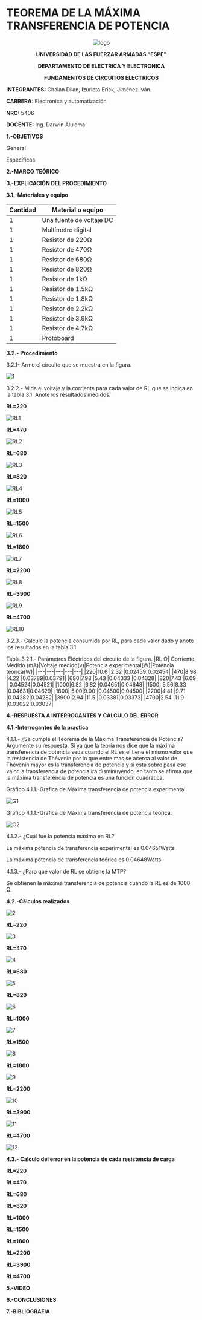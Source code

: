 # TEOREMA DE LA MÁXIMA TRANSFERENCIA DE POTENCIA
<div align="center">
  
  ![logo](https://user-images.githubusercontent.com/75336529/127716709-305c158f-02ac-4478-995d-8e519e32c5cd.png)
  
  **UNIVERSIDAD DE LAS FUERZAR ARMADAS "ESPE"**
  
  **DEPARTAMENTO DE ELECTRICA Y ELECTRONICA**
  
  **FUNDAMENTOS DE CIRCUITOS ELECTRICOS**
  
</div>

**INTEGRANTES:** 
 Chalan Dilan, Izurieta Erick, Jiménez Iván.

**CARRERA:**
 Electrónica y automatización

**NRC:**
 5406

**DOCENTE:**
Ing. Darwin Alulema

**1.-OBJETIVOS**

General

Específicos

**2.-MARCO TEÓRICO**

**3.-EXPLICACIÓN DEL PROCEDIMIENTO**

**3.1.-Materiales y equipo**

|Cantidad| Material o equipo|
|---|---|
|1|Una fuente de voltaje DC|
|1|Multímetro digital|
|1|Resistor de 220Ω|
|1|Resistor de 470Ω|
|1|Resistor de 680Ω|
|1|Resistor de 820Ω|
|1| Resistor de 1kΩ|
|1| Resistor de 1.5kΩ|
|1| Resistor de 1.8kΩ|
|1| Resistor de 2.2kΩ|
|1| Resistor de 3.9kΩ|
|1| Resistor de 4.7kΩ|
|1|Protoboard|

**3.2.- Procedimiento**

3.2.1- Arme el circuito que se muestra en la figura.

![1](https://user-images.githubusercontent.com/75336529/127716550-a0cf4f07-ca82-49ff-9890-d2054a0d9b9e.png)

3.2.2.- Mida el voltaje y la corriente para cada valor de RL que se indica en la tabla 3.1.
Anote los resultados medidos.

**RL=220**

![RL1](https://user-images.githubusercontent.com/75336529/127716603-fdbacae9-47cc-4069-9da5-11c5245345b5.jpg)

**RL=470**

![RL2](https://user-images.githubusercontent.com/75336529/127716611-7ebf22de-fa97-46f4-ae08-cce4babd6130.jpg)

**RL=680**

![RL3](https://user-images.githubusercontent.com/75336529/127716617-86f4b720-be4c-4726-bd44-4b38967abf04.jpg)

**RL=820**

![RL4](https://user-images.githubusercontent.com/75336529/127716622-dc320d7d-2fea-4566-aec2-dcd7d125a230.jpg)

**RL=1000**

![RL5](https://user-images.githubusercontent.com/75336529/127716629-274ae52e-c8d4-4878-b1e6-d53ca178a9d2.jpg)

**RL=1500**

![RL6](https://user-images.githubusercontent.com/75336529/127716637-a9bb7fe6-d94e-4f02-b825-e402d54379fc.jpg)

**RL=1800**

![RL7](https://user-images.githubusercontent.com/75336529/127716645-6e791d07-4682-486f-bb8f-3a7e93e1be37.jpg)

**RL=2200**

![RL8](https://user-images.githubusercontent.com/75336529/127716649-3ccc2c57-c0fb-4022-a39c-d7d206ee0c17.jpg)

**RL=3900**

![RL9](https://user-images.githubusercontent.com/75336529/127716653-b5c0ebdf-6d13-4fc5-a894-d96146eddf09.jpg)

**RL=4700**

![RL10](https://user-images.githubusercontent.com/75336529/127716656-010a7e03-887b-4efd-885b-b73ebe262d9c.jpg)

3.2.3.- Calcule la potencia consumida por RL, para cada valor dado y anote los
resultados en la tabla 3.1. 

Tabla 3.2.1.- Parámetros Eléctricos del circuito de la figura.
|RL Ω| Corriente Medido (mA)|Voltaje medido(v)|Potencia experimental(W)|Potencia teórica(W)|
|---|---|---|---|---|
|220|10.6 |2.32 |0.02459|0.02454|
|470|8.98 |4.22 |0.03789|0.03791|
|680|7.98 |5.43 |0.04333 |0.04328|
|820|7.43 |6.09 | 0.04524|0.04521|
|1000|6.82 |6.82 |0.04651|0.04648|
|1500| 5.56|8.33 |0.04631|0.04629|
|1800| 5.00|9.00 |0.04500|0.04500|
|2200|4.41 |9.71 |0.04282|0.04282|
|3900|2.94 |11.5 |0.03381|0.03373|
|4700|2.54 |11.9 |0.03022|0.03037|

**4.-RESPUESTA A INTERROGANTES Y CALCULO DEL ERROR**

**4.1.-Interrogantes de la practica**

4.1.1.- ¿Se cumple el Teorema de la Máxima Transferencia de Potencia? Argumente su
respuesta.
Si ya que la teoría nos dice que la máxima transferencia de potencia seda cuando el RL es el tiene el mismo valor que la resistencia de Thévenin por lo que entre mas se acerca al valor de Thévenin mayor es la transferencia de potencia y si esta sobre pasa ese valor la transferencia de potencia ira disminuyendo, en tanto se afirma que la máxima transferencia de potencia es una función cuadrática.

Gráfico 4.1.1.-Grafica de Máxima transferencia de potencia experimental.

![G1](https://user-images.githubusercontent.com/75336529/127716594-8e78eb3e-cf22-47d5-8063-ba6e6fff6a73.png)

Gráfico 4.1.1.-Grafica de Máxima transferencia de potencia teórica.

![G2](https://user-images.githubusercontent.com/75336529/127716600-75b95093-ff1c-4143-9e6f-881c98aeb6f1.png)

4.1.2.- ¿Cuál fue la potencia máxima en RL?

La máxima potencia de transferencia experimental es 0.04651Watts

La máxima potencia de transferencia teórica es 0.04648Watts

4.1.3.- ¿Para qué valor de RL se obtiene la MTP?

Se obtienen la máxima transferencia de potencia cuando la RL es de 1000 Ω.

**4.2.-Cálculos realizados**

![2](https://user-images.githubusercontent.com/75336529/127716694-354ad388-a586-4d76-a079-a62ce6116b74.png)

**RL=220**

![3](https://user-images.githubusercontent.com/75336529/127716560-125599b0-ec21-4f57-9bed-d868a5a70ca9.png)

**RL=470**

![4](https://user-images.githubusercontent.com/75336529/127716563-b567d5a6-68db-435f-9ad0-a75fb977d486.png)

**RL=680**

![5](https://user-images.githubusercontent.com/75336529/127716567-3ea309fc-2bf9-4f32-84e0-e4c978944f21.png)

**RL=820**

![6](https://user-images.githubusercontent.com/75336529/127716571-d0f66ec3-113c-45d5-93cd-b0fe81593758.png)

**RL=1000**

![7](https://user-images.githubusercontent.com/75336529/127716575-15a35163-fb11-4a61-bb54-d8687a93719b.png)

**RL=1500**

![8](https://user-images.githubusercontent.com/75336529/127716580-c2ed48d2-9216-4219-afd6-ddd466e8ba89.png)

**RL=1800**

![9](https://user-images.githubusercontent.com/75336529/127716585-6e5723ff-d87a-4b5a-ac6e-9485536771e3.png)

**RL=2200**

![10](https://user-images.githubusercontent.com/75336529/127716586-113d0d50-e420-4bb6-b6c1-976efd91c88c.png)

**RL=3900**

![11](https://user-images.githubusercontent.com/75336529/127716591-d7ac2160-be4c-4cf8-91af-80325eac6ba6.png)

**RL=4700**

![12](https://user-images.githubusercontent.com/75336529/127716593-1901861e-8382-4c40-bba8-ddfdd977dd99.png)

**4.3.- Calculo del error en la potencia de cada resistencia de carga**

**RL=220**

**RL=470**

**RL=680**

**RL=820**

**RL=1000**

**RL=1500**

**RL=1800**

**RL=2200**

**RL=3900**

**RL=4700**


**5.-VIDEO**

**6.-CONCLUSIONES**

**7.-BIBLIOGRAFIA**
 
